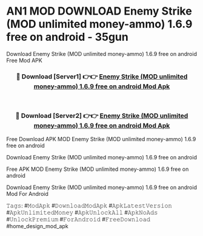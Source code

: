 # AN1 MOD DOWNLOAD Enemy Strike (MOD unlimited money-ammo) 1.6.9 free on android - 35gun
Download Enemy Strike (MOD unlimited money-ammo) 1.6.9 free on android Free Mod APK

<div align="center">
<h3>🔴 Download [Server1] 👉👉 <a href="https://apk-comot.site?title=Enemy_Strike_(MOD_unlimited_money-ammo)_1.6.9_free_on_android">Enemy Strike (MOD unlimited money-ammo) 1.6.9 free on android Mod Apk</a></h3><br>

<h3>🔴 Download [Server2] 👉👉 <a href="https://apk-comot.site?title=Enemy_Strike_(MOD_unlimited_money-ammo)_1.6.9_free_on_android">Enemy Strike (MOD unlimited money-ammo) 1.6.9 free on android Mod Apk</a></h3>
</div>


Free Download APK MOD Enemy Strike (MOD unlimited money-ammo) 1.6.9 free on android

Download Enemy Strike (MOD unlimited money-ammo) 1.6.9 free on android 

Free APK MOD Enemy Strike (MOD unlimited money-ammo) 1.6.9 free on android 

Download Enemy Strike (MOD unlimited money-ammo) 1.6.9 free on android Mod For Android

𝚃𝚊𝚐𝚜: #𝙼𝚘𝚍𝙰𝚙𝚔 #𝙳𝚘𝚠𝚗𝚕𝚘𝚊𝚍𝙼𝚘𝚍𝙰𝚙𝚔 #𝙰𝚙𝚔𝙻𝚊𝚝𝚎𝚜𝚝𝚅𝚎𝚛𝚜𝚒𝚘𝚗 #𝙰𝚙𝚔𝚄𝚗𝚕𝚒𝚖𝚒𝚝𝚎𝚍𝙼𝚘𝚗𝚎𝚢 #𝙰𝚙𝚔𝚄𝚗𝚕𝚘𝚌𝚔𝙰𝚕𝚕 #𝙰𝚙𝚔𝙽𝚘𝙰𝚍𝚜 #𝚄𝚗𝚕𝚘𝚌𝚔𝙿𝚛𝚎𝚖𝚒𝚞𝚖 #𝙵𝚘𝚛𝙰𝚗𝚍𝚛𝚘𝚒𝚍 #𝙵𝚛𝚎𝚎𝙳𝚘𝚠𝚗𝚕𝚘𝚊𝚍 #home_design_mod_apk